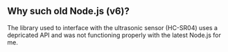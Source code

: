 


## Why such old Node.js (v6)?
The library used to interface with the ultrasonic sensor (HC-SR04) uses a depricated API and was not functioning properly with the latest Node.js for me.
